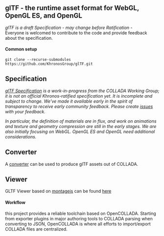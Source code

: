 ## glTF - the runtime asset format for WebGL, OpenGL ES, and OpenGL

_glTF is a draft Specification - may change before Ratification -_  
Everyone is welcomed to contribute to the code and provide feedback about the specification. 

#### Common setup 
```
git clone --recurse-submodules https://github.com/KhronosGroup/glTF.git
```

## Specification  

_[glTF Specification](https://github.com/KhronosGroup/glTF/blob/master/specification/README.md) is a work-in-progress from the COLLADA Working Group; it is not an official Khronos-ratified specification yet.  It is incomplete and subject to change.  We've made it available early in the spirit of transparency to receive early community feedback.  Please create [issues](https://github.com/KhronosGroup/glTF/issues) with your feedback._

_In particular, the definition of materials are in flux, and work on animations and texture and geometry compression are still in the early stages.  We are also initially focusing on WebGL.  OpenGL ES and OpenGL need additional considerations._

## Converter

A [converter](https://github.com/KhronosGroup/glTF/wiki/converter) can be used to produce glTF assets out of COLLADA.

## Viewer

GLTF Viewer based on [montagejs](https://github.com/montagejs/montage) can be found [here](https://github.com/fabrobinet/glTF-webgl-viewer)

#### Workflow

this project provides a reliable toolchain based on OpenCOLLADA.
Starting from exporter plugins in major authoring tools to COLLADA parsing when converting to JSON, 
OpenCOLLADA is where all efforts to import/export COLLADA files are centralized.
